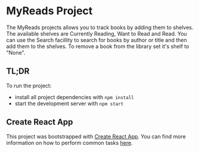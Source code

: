 # MyReads Project

The MyReads projects  allows you to track books by adding them to shelves. The available shelves are Currently Reading, Want to Read and Read. You can use the Search facillity to search for books by author or title and then add them to the shelves. To remove a book from the library set it's shelf to "None".

## TL;DR

To run the project:

* install all project dependencies with `npm install`
* start the development server with `npm start`


## Create React App

This project was bootstrapped with [Create React App](https://github.com/facebookincubator/create-react-app). You can find more information on how to perform common tasks [here](https://github.com/facebookincubator/create-react-app/blob/master/packages/react-scripts/template/README.md).
